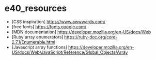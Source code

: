 # e40_resources


* [CSS inspiration] https://www.awwwards.com/
* [free fonts] https://fonts.google.com/
* [MDN documentation] https://developer.mozilla.org/en-US/docs/Web
* [Ruby array enumerators] https://ruby-doc.org/core-2.7.1/Enumerable.html
* [Javascript array functions] https://developer.mozilla.org/en-US/docs/Web/JavaScript/Reference/Global_Objects/Array
